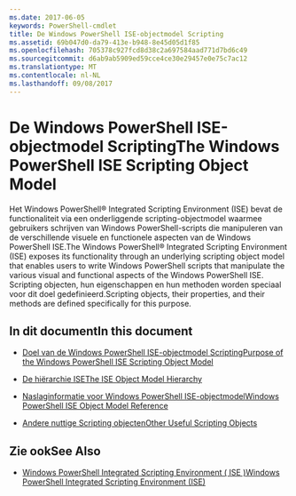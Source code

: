 ```yaml
---
ms.date: 2017-06-05
keywords: PowerShell-cmdlet
title: De Windows PowerShell ISE-objectmodel Scripting
ms.assetid: 69b047d0-da79-413e-b948-8e45d05d1f85
ms.openlocfilehash: 705378c927fcd8d38c2a697584aad771d7bd6c49
ms.sourcegitcommit: d6ab9ab5909ed59cce4ce30e29457e0e75c7ac12
ms.translationtype: MT
ms.contentlocale: nl-NL
ms.lasthandoff: 09/08/2017
---
```

# <a name="the-windows-powershell-ise-scripting-object-model"></a><span data-ttu-id="d1cff-103">De Windows PowerShell ISE-objectmodel Scripting</span><span class="sxs-lookup"><span data-stu-id="d1cff-103">The Windows PowerShell ISE Scripting Object Model</span></span>
  <span data-ttu-id="d1cff-104">Het Windows PowerShell® Integrated Scripting Environment (ISE) bevat de functionaliteit via een onderliggende scripting-objectmodel waarmee gebruikers schrijven van Windows PowerShell-scripts die manipuleren van de verschillende visuele en functionele aspecten van de Windows PowerShell ISE.</span><span class="sxs-lookup"><span data-stu-id="d1cff-104">The Windows PowerShell® Integrated Scripting Environment (ISE) exposes its functionality through an underlying scripting object model that enables users to write Windows PowerShell scripts that manipulate the various visual and functional aspects of the Windows PowerShell ISE.</span></span> <span data-ttu-id="d1cff-105">Scripting objecten, hun eigenschappen en hun methoden worden speciaal voor dit doel gedefinieerd.</span><span class="sxs-lookup"><span data-stu-id="d1cff-105">Scripting objects, their properties, and their methods are defined specifically for this purpose.</span></span>

## <a name="in-this-document"></a><span data-ttu-id="d1cff-106">In dit document</span><span class="sxs-lookup"><span data-stu-id="d1cff-106">In this document</span></span>

- [<span data-ttu-id="d1cff-107">Doel van de Windows PowerShell ISE-objectmodel Scripting</span><span class="sxs-lookup"><span data-stu-id="d1cff-107">Purpose of the Windows PowerShell ISE Scripting Object Model</span></span>](Purpose-of-the-Windows-PowerShell-ISE-Scripting-Object-Model.md)

- [<span data-ttu-id="d1cff-108">De hiërarchie ISE</span><span class="sxs-lookup"><span data-stu-id="d1cff-108">The ISE Object Model Hierarchy</span></span>](The-ISE-Object-Model-Hierarchy.md)

- [<span data-ttu-id="d1cff-109">Naslaginformatie voor Windows PowerShell ISE-objectmodel</span><span class="sxs-lookup"><span data-stu-id="d1cff-109">Windows PowerShell ISE Object Model Reference</span></span>](Windows-PowerShell-ISE-Object-Model-Reference.md)

- [<span data-ttu-id="d1cff-110">Andere nuttige Scripting objecten</span><span class="sxs-lookup"><span data-stu-id="d1cff-110">Other Useful Scripting Objects</span></span>](../../getting-started/cookbooks/Other-Useful-Scripting-Objects.md)

## <a name="see-also"></a><span data-ttu-id="d1cff-111">Zie ook</span><span class="sxs-lookup"><span data-stu-id="d1cff-111">See Also</span></span>
- [<span data-ttu-id="d1cff-112">Windows PowerShell Integrated Scripting Environment &#40; ISE &#41;</span><span class="sxs-lookup"><span data-stu-id="d1cff-112">Windows PowerShell Integrated Scripting Environment &#40;ISE&#41;</span></span>](../../getting-started/fundamental/Windows-PowerShell-Integrated-Scripting-Environment--ISE-.md)

  
